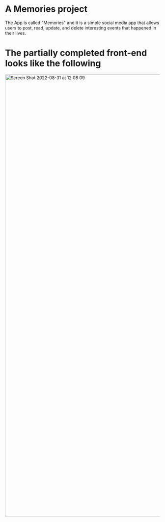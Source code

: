 # A Memories project<br/>
The App is called "Memories" and it is a simple social media app that allows users to post, read, update, and delete interesting events that happened in their lives.<br/>

# The partially completed front-end looks like the following<br/>

<img width="1440" alt="Screen Shot 2022-08-31 at 12 08 09" src="https://user-images.githubusercontent.com/39294611/187762361-85875f95-6023-4367-8461-e801b4604c47.png">
